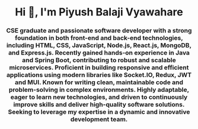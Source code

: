 <h1 align="center">Hi 👋, I'm Piyush Balaji Vyawahare</h1>
<h3 align="center">CSE graduate and passionate software developer with a strong foundation in both front-end and back-end technologies, including HTML, CSS, JavaScript, Node.js, React.js, MongoDB, and Express.js. Recently gained hands-on experience in Java and Spring Boot, contributing to robust and scalable microservices. Proficient in building responsive and efficient applications using modern libraries like Socket.IO, Redux, JWT and MUI. Known for writing clean, maintainable code and problem-solving in complex environments. Highly adaptable, eager to learn new technologies, and driven to continuously improve skills and deliver high-quality software solutions. Seeking to leverage my expertise in a dynamic and innovative development team.</h3>
